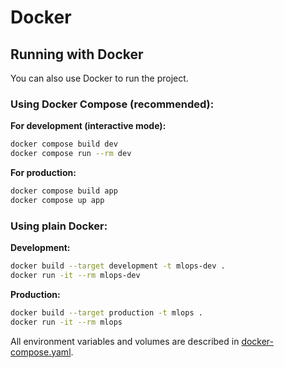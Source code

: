 # Docker

## Running with Docker

You can also use Docker to run the project.

### Using Docker Compose (recommended):

**For development (interactive mode):**

```bash
docker compose build dev
docker compose run --rm dev
```

**For production:**

```bash
docker compose build app
docker compose up app
```

### Using plain Docker:

**Development:**

```bash
docker build --target development -t mlops-dev .
docker run -it --rm mlops-dev
```

**Production:**

```bash
docker build --target production -t mlops .
docker run -it --rm mlops
```

All environment variables and volumes are described in [docker-compose.yaml](../docker-compose.yaml).
